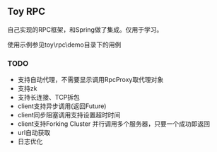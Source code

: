 ## Toy RPC

自己实现的RPC框架，和Spring做了集成。仅用于学习。

使用示例参见toy\rpc\demo目录下的用例

### TODO

- 支持自动代理，不需要显示调用RpcProxy取代理对象
- 支持zk
- 支持长连接、TCP拆包 
- client支持异步调用(返回Future)
- client同步阻塞调用支持设置超时时间
- client支持Forking Cluster 并行调用多个服务器，只要一个成功即返回
- url自动获取
- 日志优化